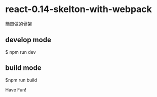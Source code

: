 # react-0.14-skelton-with-webpack
簡單做的骨架

## develop mode

  $ npm run dev
  
## build mode

  $npm run build
  
Have Fun!
